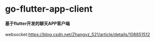 # go-flutter-app-client

#### 基于flutter开发的聊天APP客户端

websocket:https://blog.csdn.net/Zhangyz_521/article/details/108851512


